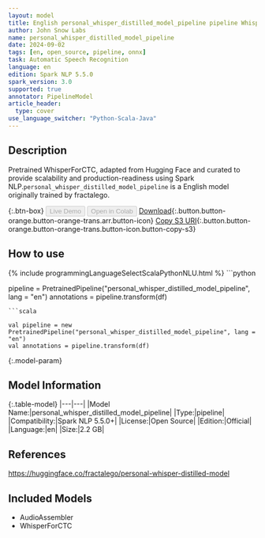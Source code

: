 ```yaml
---
layout: model
title: English personal_whisper_distilled_model_pipeline pipeline WhisperForCTC from fractalego
author: John Snow Labs
name: personal_whisper_distilled_model_pipeline
date: 2024-09-02
tags: [en, open_source, pipeline, onnx]
task: Automatic Speech Recognition
language: en
edition: Spark NLP 5.5.0
spark_version: 3.0
supported: true
annotator: PipelineModel
article_header:
  type: cover
use_language_switcher: "Python-Scala-Java"
---
```


## Description

Pretrained WhisperForCTC, adapted from Hugging Face and curated to provide scalability and production-readiness using Spark NLP.`personal_whisper_distilled_model_pipeline` is a English model originally trained by fractalego.

{:.btn-box}
<button class="button button-orange" disabled>Live Demo</button>
<button class="button button-orange" disabled>Open in Colab</button>
[Download](https://s3.amazonaws.com/auxdata.johnsnowlabs.com/public/models/personal_whisper_distilled_model_pipeline_en_5.5.0_3.0_1725290594149.zip){:.button.button-orange.button-orange-trans.arr.button-icon}
[Copy S3 URI](s3://auxdata.johnsnowlabs.com/public/models/personal_whisper_distilled_model_pipeline_en_5.5.0_3.0_1725290594149.zip){:.button.button-orange.button-orange-trans.button-icon.button-copy-s3}

## How to use



<div class="tabs-box" markdown="1">
{% include programmingLanguageSelectScalaPythonNLU.html %}
```python

pipeline = PretrainedPipeline("personal_whisper_distilled_model_pipeline", lang = "en")
annotations =  pipeline.transform(df)   

```
```scala

val pipeline = new PretrainedPipeline("personal_whisper_distilled_model_pipeline", lang = "en")
val annotations = pipeline.transform(df)

```
</div>

{:.model-param}
## Model Information

{:.table-model}
|---|---|
|Model Name:|personal_whisper_distilled_model_pipeline|
|Type:|pipeline|
|Compatibility:|Spark NLP 5.5.0+|
|License:|Open Source|
|Edition:|Official|
|Language:|en|
|Size:|2.2 GB|

## References

https://huggingface.co/fractalego/personal-whisper-distilled-model

## Included Models

- AudioAssembler
- WhisperForCTC